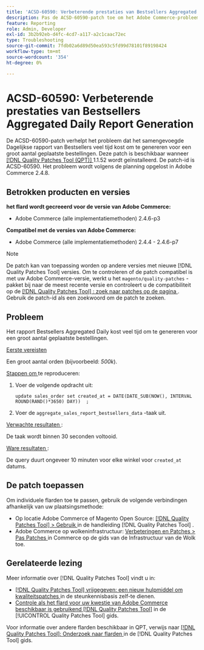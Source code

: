 ```yaml
---
title: 'ACSD-60590: Verbeterende prestaties van Bestsellers Aggregated Daily Report Generation'
description: Pas de ACSD-60590-patch toe om het Adobe Commerce-probleem op te lossen, waarbij het samengevoegde Dagelijkse rapport van Bestsellers veel tijd kost om te genereren voor een groot aantal geplaatste bestellingen.
feature: Reporting
role: Admin, Developer
exl-id: 3b2b92eb-d4fc-4cd7-a117-a2c1caac72ec
type: Troubleshooting
source-git-commit: 7fdb02a6d89d50ea593c5fd99d78101f89198424
workflow-type: tm+mt
source-wordcount: '354'
ht-degree: 0%

---
```


# ACSD-60590: Verbeterende prestaties van Bestsellers Aggregated Daily Report Generation

De ACSD-60590-patch verhelpt het probleem dat het samengevoegde Dagelijkse rapport van Bestsellers veel tijd kost om te genereren voor een groot aantal geplaatste bestellingen. Deze patch is beschikbaar wanneer [[!DNL Quality Patches Tool (QPT)] ](https://experienceleague.adobe.com/docs/commerce-operations/tools/quality-patches-tool/usage.html) 1.1.52 wordt geïnstalleerd. De patch-id is ACSD-60590. Het probleem wordt volgens de planning opgelost in Adobe Commerce 2.4.8.

## Betrokken producten en versies

**het flard wordt gecreeerd voor de versie van Adobe Commerce:**

* Adobe Commerce (alle implementatiemethoden) 2.4.6-p3

**Compatibel met de versies van Adobe Commerce:**

* Adobe Commerce (alle implementatiemethoden) 2.4.4 - 2.4.6-p7

>[!NOTE]
>
>De patch kan van toepassing worden op andere versies met nieuwe [!DNL Quality Patches Tool] versies. Om te controleren of de patch compatibel is met uw Adobe Commerce-versie, werkt u het `magento/quality-patches` -pakket bij naar de meest recente versie en controleert u de compatibiliteit op de [[!DNL Quality Patches Tool] : zoek naar patches op de pagina ](https://experienceleague.adobe.com/tools/commerce-quality-patches/index.html) . Gebruik de patch-id als een zoekwoord om de patch te zoeken.

## Probleem

Het rapport Bestsellers Aggregated Daily kost veel tijd om te genereren voor een groot aantal geplaatste bestellingen.

<u> Eerste vereisten </u>

Een groot aantal orden (bijvoorbeeld: *500k*).

<u> Stappen om </u> te reproduceren:

1. Voer de volgende opdracht uit:

   `update sales_order set created_at = DATE(DATE_SUB(NOW(), INTERVAL ROUND(RAND()*3650) DAY))  ;`

1. Voer de `aggregate_sales_report_bestsellers_data` -taak uit.

<u> Verwachte resultaten </u>:

De taak wordt binnen 30 seconden voltooid.

<u> Ware resultaten </u>:

De query duurt ongeveer 10 minuten voor elke winkel voor `created_at` datums.

## De patch toepassen

Om individuele flarden toe te passen, gebruik de volgende verbindingen afhankelijk van uw plaatsingsmethode:

* Op locatie Adobe Commerce of Magento Open Source: [[!DNL Quality Patches Tool] > Gebruik ](/help/tools/quality-patches-tool/usage.md) in de handleiding [!DNL Quality Patches Tool] .
* Adobe Commerce op wolkeninfrastructuur: [ Verbeteringen en Patches > Pas Patches ](https://experienceleague.adobe.com/docs/commerce-cloud-service/user-guide/develop/upgrade/apply-patches.html) in Commerce op de gids van de Infrastructuur van de Wolk toe.

## Gerelateerde lezing

Meer informatie over [!DNL Quality Patches Tool] vindt u in:

* [[!DNL Quality Patches Tool]  vrijgegeven: een nieuw hulpmiddel om kwaliteitspatches ](https://experienceleague.adobe.com/en/docs/commerce-operations/tools/quality-patches-tool/quality-patches-tool-to-self-serve-quality-patches) in de steunkennisbasis zelf-te dienen.
* [ Controle als het flard voor uw kwestie van Adobe Commerce beschikbaar is gebruikend  [!DNL Quality Patches Tool]](/help/tools/quality-patches-tool/patches-available-in-qpt/check-patch-for-magento-issue-with-magento-quality-patches.md) in de [!UICONTROL Quality Patches Tool] gids.


Voor informatie over andere flarden beschikbaar in QPT, verwijs naar [[!DNL Quality Patches Tool]: Onderzoek naar flarden ](https://experienceleague.adobe.com/tools/commerce-quality-patches/index.html) in de [!DNL Quality Patches Tool] gids.
